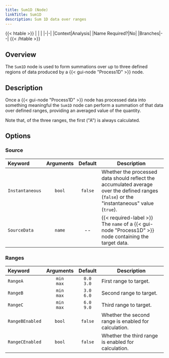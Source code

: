 ```yaml
---
title: Sum1D (Node)
linkTitle: Sum1D
description: Sum 1D data over ranges
---
```


{{< htable >}}
| | |
|-|-|
|Context|Analysis|
|Name Required?|No|
|Branches|--|
{{< /htable >}}

## Overview

The `Sum1D` node is used to form summations over up to three defined regions of data produced by a {{< gui-node "Process1D" >}} node.

## Description

Once a {{< gui-node "Process1D" >}} node has processed data into something meaningful the `Sum1D` node can perform a summation of that data over defined ranges, providing an averaged value of the quantity.

Note that, of the three ranges, the first ("A") is always calculated.

## Options

### Source

|Keyword|Arguments|Default|Description|
|:------|:--:|:-----:|-----------|
|`Instantaneous`|`bool`|`false`|Whether the processed data should reflect the accumulated average over the defined ranges (`false`) or the "instantaneous" value (`true`).|
|`SourceData`|`name`|--|{{< required-label >}} The `name` of a {{< gui-node "Process1D" >}} node containing the target data.|

### Ranges

|Keyword|Arguments|Default|Description|
|:------|:--:|:-----:|-----------|
|`RangeA`|`min`</br>`max`|`0.0`</br>`3.0`|First range to target.|
|`RangeB`|`min`</br>`max`|`3.0`</br>`6.0`|Second range to target.|
|`RangeC`|`min`</br>`max`|`6.0`</br>`9.0`|Third range to target.|
|`RangeBEnabled`|`bool`|`false`|Whether the second range is enabled for calculation.|
|`RangeCEnabled`|`bool`|`false`|Whether the third range is enabled for calculation.|
